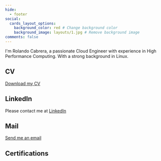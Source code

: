 ```yaml
---
hide:
  - footer
social:
  cards_layout_options:
    background_color: red # Change background color
    background_image: layouts/1.jpg # Remove background image
comments: false
---
```


I'm Rolando Cabrera, a passionate Cloud Engineer with experience in High Performance Computing. With a strong background in Linux.

## CV
<a href="https://github.com/rolo5555/rolo5555.github.io/raw/main/CABRERABLANCHROLANDO_CV_2024_SRE.pdf" download>Download my CV</a>

## LinkedIn
Please contact me at [LinkedIn](https://www.linkedin.com/in/rcabrerablanch/)

## Mail
<a href="mailto:rolando.cabrera@ib.edu.ar">Send me an email</a>

## Certifications

<div data-iframe-width="150" data-iframe-height="270" data-share-badge-id="f4508d60-bb60-44e0-a1c0-cd0c645c0d4d" data-share-badge-host="https://www.credly.com"></div><script type="text/javascript" async src="//cdn.credly.com/assets/utilities/embed.js"></script>


<div data-iframe-width="150" data-iframe-height="270" data-share-badge-id="febb2d89-ed43-4fcf-b8ce-7e1e76cc06ab" data-share-badge-host="https://www.credly.com"></div><script type="text/javascript" async src="//cdn.credly.com/assets/utilities/embed.js"></script>

<div data-iframe-width="150" data-iframe-height="270" data-share-badge-id="f31e17d7-98ca-48f0-b689-4f5721ae50af" data-share-badge-host="https://www.credly.com"></div><script type="text/javascript" async src="//cdn.credly.com/assets/utilities/embed.js"></script>

<div data-iframe-width="150" data-iframe-height="270" data-share-badge-id="8b90d77b-6cdc-4a77-ad23-ee2c1d09c15d" data-share-badge-host="https://www.credly.com"></div><script type="text/javascript" async src="//cdn.credly.com/assets/utilities/embed.js"></script>


<div data-iframe-width="150" data-iframe-height="270" data-share-badge-id="
59636328-4bdb-4c6b-8463-d0ae11bec6fd" data-share-badge-host="https://www.credly.com"></div><script type="text/javascript" async src="//cdn.credly.com/assets/utilities/embed.js"></script>


<div data-iframe-width="150" data-iframe-height="270" data-share-badge-id="b735d744-b273-49d0-97c3-a34229bb561d" data-share-badge-host="https://www.credly.com"></div><script type="text/javascript" async src="//cdn.credly.com/assets/utilities/embed.js"></script>


<div data-iframe-width="150" data-iframe-height="270" data-share-badge-id="0c83b551-f73b-4b2e-80c4-031642b68c8d" data-share-badge-host="https://www.credly.com"></div><script type="text/javascript" async src="//cdn.credly.com/assets/utilities/embed.js"></script>

<div data-iframe-width="150" data-iframe-height="270" data-share-badge-id="
5e25ba4a-3752-4208-8ee0-e501e575687c" data-share-badge-host="https://www.credly.com"></div><script type="text/javascript" async src="//cdn.credly.com/assets/utilities/embed.js"></script>

<div data-iframe-width="150" data-iframe-height="270" data-share-badge-id="
db1816f4-844c-4508-ad37-b262276818de" data-share-badge-host="https://www.credly.com"></div><script type="text/javascript" async src="//cdn.credly.com/assets/utilities/embed.js"></script>